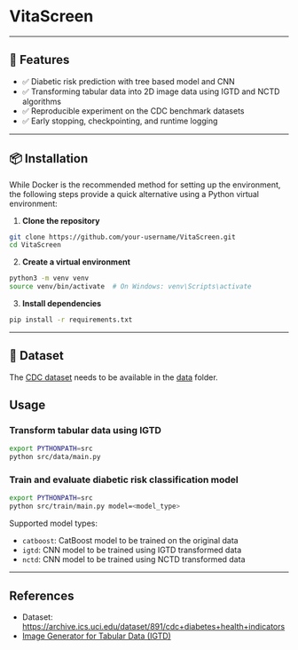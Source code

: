 # VitaScreen

---

## 🚀 Features

- ✅ Diabetic risk prediction with tree based model and CNN
- ✅ Transforming tabular data into 2D image data using IGTD and NCTD algorithms
- ✅ Reproducible experiment on the CDC benchmark datasets
- ✅ Early stopping, checkpointing, and runtime logging

---

## 📦 Installation

While Docker is the recommended method for setting up the environment, the following steps provide a quick alternative using a Python virtual environment:

1. **Clone the repository**
```bash
git clone https://github.com/your-username/VitaScreen.git
cd VitaScreen
```

2. **Create a virtual environment**
```bash
python3 -m venv venv
source venv/bin/activate  # On Windows: venv\Scripts\activate
```

3. **Install dependencies**
```bash
pip install -r requirements.txt
```

---

## 📂 Dataset

The [CDC dataset](https://archive.ics.uci.edu/dataset/891/cdc+diabetes+health+indicators) needs to be available in the [data](data/) folder.

## Usage

### Transform tabular data using IGTD

```bash
export PYTHONPATH=src
python src/data/main.py
```

### Train and evaluate diabetic risk classification model

```bash
export PYTHONPATH=src
python src/train/main.py model=<model_type>
```

Supported model types:

* `catboost`: CatBoost model to be trained on the original data
* `igtd`: CNN model to be trained using IGTD transformed data
* `nctd`: CNN model to be trained using NCTD transformed data

---

## References
* Dataset: https://archive.ics.uci.edu/dataset/891/cdc+diabetes+health+indicators
* [Image Generator for Tabular Data (IGTD)](https://github.com/zhuyitan/IGTD)
